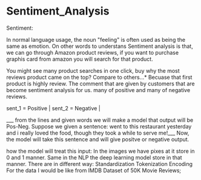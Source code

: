 # Sentiment_Analysis
Sentiment:

In normal language usage, the noun "feeling" is often used as being the same as emotion.
On other words to understans Sentiment analysis is that, we can go through Amazon product reviews, if you want to purchase graphis card from amazon you will search for that product.

You might see many product searches in one click, buy why the most reviews product came on the top? Compare to others...*
Becuase that first product is highly review. The comment that are given by customers that are become sentiment analysis for us. many of positive and many of negative reviews.

sent_1 = Positive | sent_2 = Negative |

___ from the lines and given words we will make a model that output will be Pos-Neg. Suppose we given a sentence: went to this restaurant yesterday and i really loved the food, though they took a while to serve me!___ Now, the model will take this sentence and will give positve or negative output.

how the model will treat this input: In the images we have pixes at it store in 0 and 1 manner. Same in the NLP the deep learning model store in that manner. There are in different way:
Standardization
Tokenization
Encoding
For the data I would be like from IMDB Dataset of 50K Movie Reviews;

